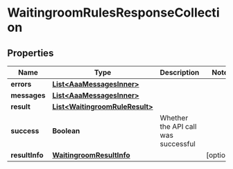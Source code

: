 

# WaitingroomRulesResponseCollection


## Properties

| Name | Type | Description | Notes |
|------------ | ------------- | ------------- | -------------|
|**errors** | [**List&lt;AaaMessagesInner&gt;**](AaaMessagesInner.md) |  |  |
|**messages** | [**List&lt;AaaMessagesInner&gt;**](AaaMessagesInner.md) |  |  |
|**result** | [**List&lt;WaitingroomRuleResult&gt;**](WaitingroomRuleResult.md) |  |  |
|**success** | **Boolean** | Whether the API call was successful |  |
|**resultInfo** | [**WaitingroomResultInfo**](WaitingroomResultInfo.md) |  |  [optional] |



